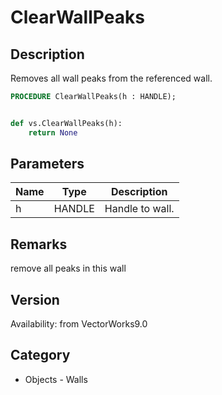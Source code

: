 # ClearWallPeaks

## Description
Removes all wall peaks from the referenced wall.

```pascal
PROCEDURE ClearWallPeaks(h : HANDLE);
```

```python

def vs.ClearWallPeaks(h):
    return None
```

## Parameters
|Name|Type|Description|
|---|---|---|
|h|HANDLE|Handle to wall.|

## Remarks
remove all peaks in this wall

## Version
Availability: from VectorWorks9.0
## Category
* Objects - Walls

